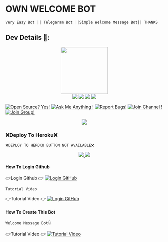 # OWN WELCOME BOT
```
Very Easy Bot || Telegaram Bot ||Simple Welcome Message Bot|| THANKS 
```

## Dev Details 👤:

<p align="middle">
<img src="https://telegra.ph/file/b37ac7f18d024bc8d39aa.jpg" width="150" height="150"><br>
<img src="https://badgen.net/badge/Name/MRK-YT/FF33FF?icon=awesome&labelColor=0080FF"></a>
<img src="https://badgen.net/badge/Skills/😞/purple?icon=terminal&labelColor=red"></a>
<a href="https://telegram.dog/devalaper"><img src="https://img.shields.io/badge/Telegram-Link-blue.svg?logo=telegram"></a>
<a href="https://github.com/devanandm"><img src="https://badgen.net/badge/Follow%20on%20/Github/80FF00?icon=github&labelColor=black"></a>
<p align="left">
</p>                                                           
                                                    
[![Open Source? Yes!](https://badgen.net/badge/Open%20Source%20%3F/Yes/yellow?icon=github)](https://github.com/MRK-YT/MT-WELCOME-BOT)
[![Ask Me Anything !](https://img.shields.io/badge/🤔%20Ask%20Me-Anything-1abc9c.svg)](https://telegram.dog/Mrk_Yt)
[![Report Bugs!](https://badgen.net/badge/🐞%20Report%20/Bugs/red)](https://telegram.dog/mrk_yt)
[![Join Channel !](https://badgen.net/badge/🔊%20Join%20/Channel/Black)](https://telegram.dog/mo_Tech_yt)
[![Join Group!](https://badgen.net/badge/🔊%20Join%20/Group/Black)](https://telegram.dog/mo_Tech_group)

<p align="center">
  <a href="https://www.python.org">
    <img src="http://ForTheBadge.com/images/badges/made-with-python.svg">
  </a>


### ❌️Deploy To Heroku❌️
```
❌️DEPLOY TO HEROKU BUTTON NOT AVAILABLE❌️
```

<p align="center">
  <a href="https://github.com/MRK-YT/MT-WELCOME-BOT/stargazers">
    <img src="https://img.shields.io/github/stars/MRK-YT/MT-WELCOME-BOT?style=social">

 </a>
  
  <a href="https://github.com/MRK-YT/MT-WELCOME-BOT/fork">
    <img src="https://img.shields.io/github/forks/MRK-YT/MT-WELCOME-BOT?label=Fork&style=social">

  </a>  
</p>

#### How To Login Github

👉Login Github 👉 [![Login GitHub](https://img.shields.io/badge/Click-Here-red?style=flat&logo=github)](https://github.com)
```
Tutorial Video
```
👉Tutorial Video 👉 [![Login GitHub](https://badgen.net/badge/How%20To%20/Login/red)](https://youtu.be/J24MHWQRKto)

#### How To Create This Bot
```
Welcome Message Bot👇
```
👉Tutorial Video 👉 [![Tutorial Video](https://img.shields.io/badge/Tutorial-Video-red?style=flat&logo=YouTube)](https://youtu.be/0a5nnEj5BjY) 
